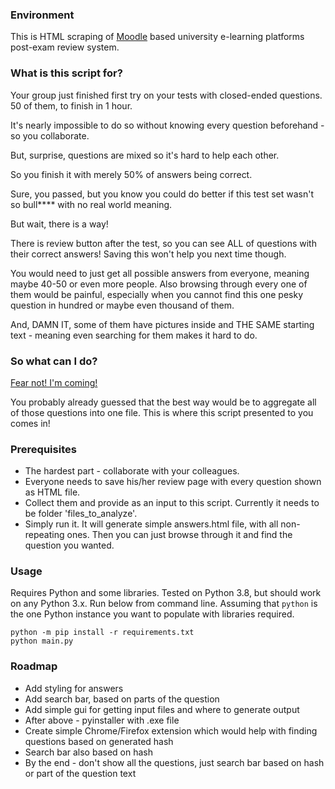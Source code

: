 ### Environment
This is HTML scraping of [Moodle](https://moodle.org/) based university e-learning platforms post-exam review system.

### What is this script for?
Your group just finished first try on your tests with closed-ended questions. 50 of them, to finish in 1 hour.

It's nearly impossible to do so without knowing every question beforehand - so you collaborate.

But, surprise, questions are mixed so it's hard to help each other.

So you finish it with merely 50% of answers being correct.

Sure, you passed, but you know you could do better if this test set wasn't so bull**** with no real world meaning.

But wait, there is a way!

There is review button after the test, so you can see ALL of questions with their correct answers!
Saving this won't help you next time though. 

You would need to just get all possible answers from everyone, meaning maybe 40-50 or even more people.
Also browsing through every one of them would be painful, especially when you cannot find this one pesky question in hundred or maybe even thousand of them.

And, DAMN IT, some of them have pictures inside and THE SAME starting text - meaning even searching for them makes it hard to do.

### So what can I do?
[Fear not! I'm coming!](https://vignette.wikia.nocookie.net/leagueoflegends/images/2/23/Garen.move05.ogg/)

You probably already guessed that the best way would be to aggregate all of those questions into one file.
This is where this script presented to you comes in!

### Prerequisites
* The hardest part - collaborate with your colleagues.
* Everyone needs to save his/her review page with every question shown as HTML file.
* Collect them and provide as an input to this script. Currently it needs to be folder 'files_to_analyze'.
* Simply run it. It will generate simple answers.html file, with all non-repeating ones.
Then you can just browse through it and find the question you wanted.

### Usage
Requires Python and some libraries. Tested on Python 3.8, but should work on any Python 3.x.
Run below from command line. Assuming that `python` is the one Python instance you want to populate with libraries required.

    python -m pip install -r requirements.txt
    python main.py

### Roadmap
* Add styling for answers
* Add search bar, based on parts of the question
* Add simple gui for getting input files and where to generate output
* After above - pyinstaller with .exe file
* Create simple Chrome/Firefox extension which would help with finding questions based on generated hash
* Search bar also based on hash
* By the end - don't show all the questions, just search bar based on hash or part of the question text